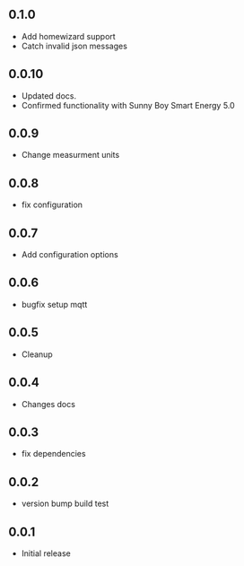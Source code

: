 <!-- https://developers.home-assistant.io/docs/add-ons/presentation#keeping-a-changelog -->

## 0.1.0

- Add homewizard support
- Catch invalid json messages

## 0.0.10

- Updated docs.
- Confirmed functionality with Sunny Boy Smart Energy 5.0

## 0.0.9

- Change measurment units

## 0.0.8

- fix configuration

## 0.0.7

- Add configuration options

## 0.0.6

- bugfix setup mqtt

## 0.0.5

- Cleanup

## 0.0.4

- Changes docs

## 0.0.3

- fix dependencies

## 0.0.2

- version bump build test

## 0.0.1

- Initial release
